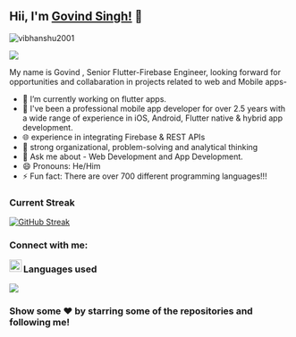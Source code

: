 ## Hii, I'm [Govind Singh!](https://www.linkedin.com/in/govind-singh-1980841ab/) 👋
<p align="left"> <img src="https://komarev.com/ghpvc/?username=govindsingh01&label=Views&color=blue&style=plastic" alt="vibhanshu2001" /> </p>
<p align="left">
  <a href="https://github.com/govindsingh01"><img src="https://readme-typing-svg.herokuapp.com?color=170D92&lines=Self+Taught+Programmer+and+Developer;Hardworking%2C+Determined%2C+Passionate;Always+learning+new+skills&height=45"></a>
</p>

My name is Govind , Senior Flutter-Firebase Engineer, looking forward for opportunities and collabaration in projects related to web and Mobile apps-

- 🔭 I’m currently working on flutter apps.
- 🌱 I've been a professional mobile app developer for over 2.5 years with a wide range of experience in iOS, Android, Flutter native & hybrid app 
     development. 
- 🌐 experience in integrating Firebase & REST APIs 
- 🤔 strong organizational, problem-solving and analytical thinking
- 💬 Ask me about - Web Development and App Development.
- 😄 Pronouns: He/Him
- ⚡ Fun fact:  There are over 700 different programming languages!!!
### Current Streak
[![GitHub Streak](http://github-readme-streak-stats.herokuapp.com?user=govindsingh01&theme=blue-green&hide_border=true&currStreakNum=DD2727)](https://git.io/streak-stats)
### Connect with me:

[<img align="left" alt="" width="22px" src="https://www.fpsa.org/wp-content/uploads/linkedin-logo-copy.png" />](https://www.linkedin.com/in/govind-singh-1980841ab)



### Languages used

![](https://github-readme-stats.vercel.app/api/top-langs/?username=govindsingh01)



### Show some ❤️ by starring some of the repositories and following me!

</div>

